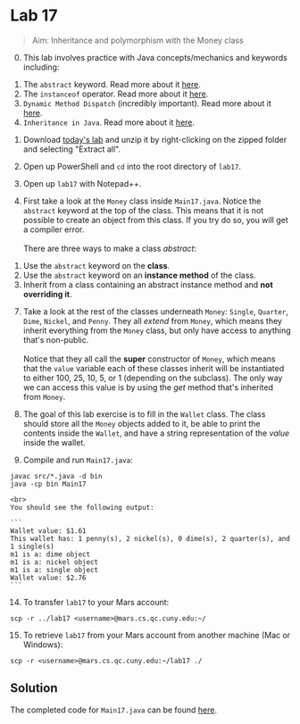 # Lab 17

> Aim: Inheritance and polymorphism with the Money class

0. This lab involves practice with Java concepts/mechanics and keywords including:<br>
1) The `abstract` keyword. Read more about it [here](https://www.geeksforgeeks.org/abstract-keyword-in-java/).<br>
2) The `instanceof` operator. Read more about it [here](https://www.geeksforgeeks.org/java-instanceof-and-its-applications/).<br>
3) `Dynamic Method Dispatch` (incredibly important). Read more about it [here](https://www.geeksforgeeks.org/dynamic-method-dispatch-runtime-polymorphism-java/).<br>
4) `Inheritance in Java`. Read more about it [here](https://www.geeksforgeeks.org/inheritance-in-java/).

1. Download <a href="/Misc/TODO/lab17.zip" download>today's lab</a> and unzip it by right-clicking on the zipped folder and selecting "Extract all".

2. Open up PowerShell and `cd` into the root directory of `lab17`. 

4. Open up `lab17` with Notepad++.

6. First take a look at the `Money` class inside `Main17.java`. Notice the `abstract` keyword at the top of the class. This means that it is not possible to create an object from this class. If you try do so, you will get a compiler error. 
<br><br>
There are three ways to make a class *abstract*:<br>
1) Use the `abstract` keyword on the **class**.<br>
2) Use the `abstract` keyword on an **instance method** of the class.<br> 
3) Inherit from a class containing an abstract instance method and **not overriding it**.

7. Take a look at the rest of the classes underneath `Money`: `Single`, `Quarter`, `Dime`, `Nickel`, and `Penny`. They all *extend* from `Money`, which means they inherit everything from the `Money` class, but only have access to anything that's non-public.<br><br>
Notice that they all call the **super** constructor of `Money`, which means that the `value` variable each of these classes inherit will be instantiated to either 100, 25, 10, 5, or 1 (depending on the subclass). The only way we can access this value is by using the *get* method that's inherited from `Money`.

8. The goal of this lab exercise is to fill in the `Wallet` class. The class should store all the `Money` objects added to it, be able to print the contents inside the `Wallet`, and have a string representation of the *value* inside the wallet.

9. Compile and run `Main17.java`:
```
javac src/*.java -d bin
java -cp bin Main17
```
    <br>
    You should see the following output:

    ```
    Wallet value: $1.61
    This wallet has: 1 penny(s), 2 nickel(s), 0 dime(s), 2 quarter(s), and 1 single(s)
    m1 is a: dime object
    m1 is a: nickel object
    m1 is a: single object
    Wallet value: $2.76
    ```

14. To transfer `lab17` to your Mars account:
```
scp -r ../lab17 <username>@mars.cs.qc.cuny.edu:~/
```

15. To retrieve `lab17` from your Mars account from another machine (Mac or Windows):
```
scp -r <username>@mars.cs.qc.cuny.edu:~/lab17 ./
```

## Solution
The completed code for `Main17.java` can be found <a href="/Misc/Solutions/Wallet.java" target="_blank">here</a>.
